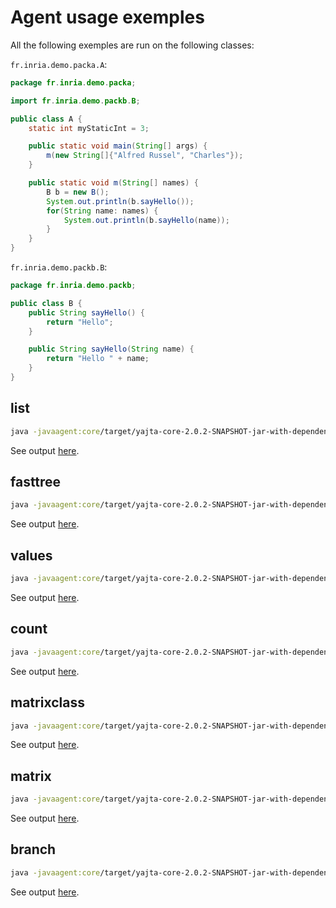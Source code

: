 # Agent usage exemples

All the following exemples are run on the following classes:

`fr.inria.demo.packa.A`:

```java
package fr.inria.demo.packa;

import fr.inria.demo.packb.B;

public class A {
	static int myStaticInt = 3;

	public static void main(String[] args) {
		m(new String[]{"Alfred Russel", "Charles"});
	}

	public static void m(String[] names) {
		B b = new B();
		System.out.println(b.sayHello());
		for(String name: names) {
			System.out.println(b.sayHello(name));
		}
	}
}
```


`fr.inria.demo.packb.B`:

```java
package fr.inria.demo.packb;

public class B {
	public String sayHello() {
		return "Hello";
	}

	public String sayHello(String name) {
		return "Hello " + name;
	}
}
```

## list

```bash
java -javaagent:core/target/yajta-core-2.0.2-SNAPSHOT-jar-with-dependencies.jar="strict-includes|print=list|includes=fr.inria.demo|output=samples/list.json -cp test/helloworld/target/classes fr.inria.demo.packa.A"
```

See output [here](samples/list).

## fasttree

```bash
java -javaagent:core/target/yajta-core-2.0.2-SNAPSHOT-jar-with-dependencies.jar="strict-includes|print=fasttree|includes=fr.inria.demo|output=samples/fasttree.json -cp test/helloworld/target/classes fr.inria.demo.packa.A"
```

See output [here](samples/fasttree.json).

## values

```bash
java -javaagent:core/target/yajta-core-2.0.2-SNAPSHOT-jar-with-dependencies.jar="strict-includes|print=values|includes=fr.inria.demo|output=samples/values.json -cp test/helloworld/target/classes fr.inria.demo.packa.A"
```

See output [here](samples/values.json).

## count

```bash
java -javaagent:core/target/yajta-core-2.0.2-SNAPSHOT-jar-with-dependencies.jar="strict-includes|print=count|includes=fr.inria.demo|output=samples/count.json -cp test/helloworld/target/classes fr.inria.demo.packa.A"
```

See output [here](samples/count.json).

## matrixclass

```bash
java -javaagent:core/target/yajta-core-2.0.2-SNAPSHOT-jar-with-dependencies.jar="strict-includes|print=matrixclass|includes=fr.inria.demo|output=samples/matrixclass.json -cp test/helloworld/target/classes fr.inria.demo.packa.A"
```

See output [here](samples/matrixclass).

## matrix

```bash
java -javaagent:core/target/yajta-core-2.0.2-SNAPSHOT-jar-with-dependencies.jar="strict-includes|print=matrix|includes=fr.inria.demo|output=samples/matrix.json -cp test/helloworld/target/classes fr.inria.demo.packa.A"
```

See output [here](samples/matrix.json).

## branch

```bash
java -javaagent:core/target/yajta-core-2.0.2-SNAPSHOT-jar-with-dependencies.jar="strict-includes|print=branch|includes=fr.inria.demo|output=samples/branch.json -cp test/helloworld/target/classes fr.inria.demo.packa.A"
```

See output [here](samples/branch.json).

